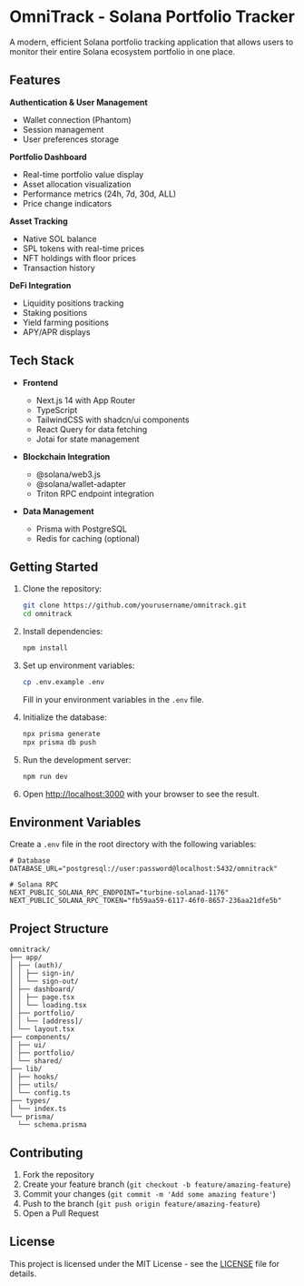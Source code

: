# OmniTrack - Solana Portfolio Tracker

A modern, efficient Solana portfolio tracking application that allows users to monitor their entire Solana ecosystem portfolio in one place.

## Features

 **Authentication & User Management**
  - Wallet connection (Phantom)
  - Session management
  - User preferences storage

   **Portfolio Dashboard**
  - Real-time portfolio value display
  - Asset allocation visualization
  - Performance metrics (24h, 7d, 30d, ALL)
  - Price change indicators

   **Asset Tracking**
  - Native SOL balance
  - SPL tokens with real-time prices
  - NFT holdings with floor prices
  - Transaction history

   **DeFi Integration**
  - Liquidity positions tracking
  - Staking positions
  - Yield farming positions
  - APY/APR displays

## Tech Stack

- **Frontend**
  - Next.js 14 with App Router
  - TypeScript
  - TailwindCSS with shadcn/ui components
  - React Query for data fetching
  - Jotai for state management

- **Blockchain Integration**
  - @solana/web3.js
  - @solana/wallet-adapter
  - Triton RPC endpoint integration

- **Data Management**
  - Prisma with PostgreSQL
  - Redis for caching (optional)

## Getting Started

1. Clone the repository:
   ```bash
   git clone https://github.com/yourusername/omnitrack.git
   cd omnitrack
   ```

2. Install dependencies:
   ```bash
   npm install
   ```

3. Set up environment variables:
   ```bash
   cp .env.example .env
   ```
   Fill in your environment variables in the `.env` file.

4. Initialize the database:
   ```bash
   npx prisma generate
   npx prisma db push
   ```

5. Run the development server:
   ```bash
   npm run dev
   ```

6. Open [http://localhost:3000](http://localhost:3000) with your browser to see the result.

## Environment Variables

Create a `.env` file in the root directory with the following variables:

```env
# Database
DATABASE_URL="postgresql://user:password@localhost:5432/omnitrack"

# Solana RPC
NEXT_PUBLIC_SOLANA_RPC_ENDPOINT="turbine-solanad-1176"
NEXT_PUBLIC_SOLANA_RPC_TOKEN="fb59aa59-6117-46f0-8657-236aa21dfe5b"
```

## Project Structure

```
omnitrack/
├── app/
│ ├── (auth)/
│ │ ├── sign-in/
│ │ └── sign-out/
│ ├── dashboard/
│ │ ├── page.tsx
│ │ └── loading.tsx
│ ├── portfolio/
│ │ └── [address]/
│ └── layout.tsx
├── components/
│ ├── ui/
│ ├── portfolio/
│ └── shared/
├── lib/
│ ├── hooks/
│ ├── utils/
│ └── config.ts
├── types/
│ └── index.ts
└── prisma/
  └── schema.prisma
```

## Contributing

1. Fork the repository
2. Create your feature branch (`git checkout -b feature/amazing-feature`)
3. Commit your changes (`git commit -m 'Add some amazing feature'`)
4. Push to the branch (`git push origin feature/amazing-feature`)
5. Open a Pull Request

## License

This project is licensed under the MIT License - see the [LICENSE](LICENSE) file for details.

